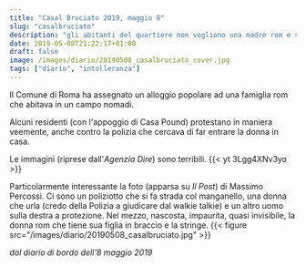 ```yaml
---
title: "Casal Bruciato 2019, maggio 8"
slug: "casalbruciato"
description: "gli abitanti del quartiere non vogliono una madre rom e sua figlia"
date: 2019-05-08T21:22:17+01:00
draft: false
image: /images/diario/20190508_casalbruciato_cover.jpg
tags: ["diario", "intolleranza"]
---
```


Il Comune di Roma ha assegnato un alloggio popolare ad una famiglia rom che abitava in un campo nomadi.

Alcuni residenti (con l'appoggio di Casa Pound) protestano in maniera veemente, anche contro la polizia che cercava di far entrare la donna in casa.

Le immagini (riprese dall'_Agenzia Dire_) sono terribili.
{{< yt 3Lgg4XNv3yo >}}

Particolarmente interessante la foto (apparsa su _Il Post_) di Massimo Percossi. Ci sono un poliziotto che si fa strada col manganello, una donna che urla (credo della Polizia a giudicare dal walkie talkie) e un altro uomo sulla destra a protezione.
Nel mezzo, nascosta, impaurita, quasi invisibile, la donna rom che tiene sua figlia in braccio e la stringe.
{{< figure src="/images/diario/20190508_casalbruciato.jpg" >}}

_dal diario di bordo dell'8 maggio 2019_
